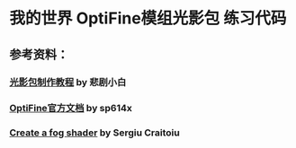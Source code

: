 # 我的世界 OptiFine模组光影包 练习代码

## 参考资料：
### [光影包制作教程](https://www.mcbbs.net/forum.php?mod=viewthread&tid=848617) by 悲剧小白
### [OptiFine官方文档](https://github.com/sp614x/optifine/blob/master/OptiFineDoc/doc/shaders.txt) by sp614x
### [Create a fog shader](http://in2gpu.com/2014/07/22/create-fog-shader/) by Sergiu Craitoiu
